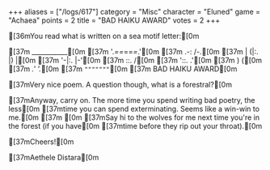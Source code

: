 +++
aliases = ["/logs/617"]
category = "Misc"
character = "Eluned"
game = "Achaea"
points = 2
title = "BAD HAIKU AWARD"
votes = 2
+++

[36mYou read what is written on a sea motif letter:[0m




[37m             ___________[0m
[37m            '._==_==_=_.'[0m
[37m            .-\:      /-.[0m
[37m           | (|:.     |) |[0m
[37m            '-|:.     |-'[0m
[37m              \::.    /[0m
[37m               '::. .'[0m
[37m                 ) ([0m
[37m               _.' '._[0m
[37m              `"""""""`[0m
[37m           BAD HAIKU AWARD[0m


[37mVery nice poem.  A question though, what is a forestral?[0m

[37mAnyway, carry on. The more time you spend writing bad poetry, the less[0m
[37mtime you can spend exterminating. Seems like a win-win to me.[0m
[37m  [0m
[37mSay hi to the wolves for me next time you're in the forest (if you have[0m
[37mtime before they rip out your throat).[0m

[37mCheers![0m


[37mAethele Distara[0m